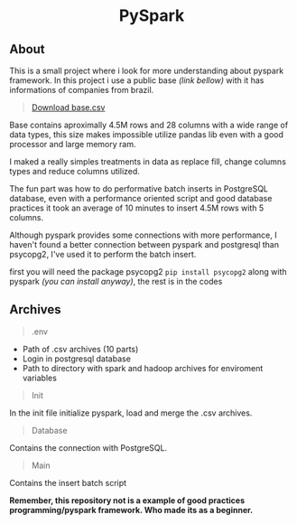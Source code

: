 <h1 align='center'>PySpark</h1>

<h2>About</h2>

<p>This is a small project where i look for more understanding about pyspark framework. In this project i use a public base <i>(link bellow)</i> with it has informations of companies from brazil.</p> 

> [Download base.csv](https://caelum-online-public.s3.amazonaws.com/2273-introducao-spark/01/estabelecimentos.zip)

<p>Base contains aproximally 4.5M rows and 28 columns with a wide range of data types, this size makes impossible utilize pandas lib even with a good processor and large memory ram.</p>

<p>I maked a really simples treatments in data as replace fill, change columns types and reduce columns utilized.</p>

<p>The fun part was how to do performative batch inserts in PostgreSQL database, 
even with a performance oriented script and good database practices it took an average of 10 minutes to insert 4.5M rows with 5 columns.</p>


<p>Although pyspark provides some connections with more performance, I haven't found a better connection between pyspark and postgresql than psycopg2, I've used it to perform the batch insert.

first you will need the package psycopg2 ```pip install psycopg2``` along with pyspark <i>(you can install anyway)</i>, the rest is in the codes</p>


<h2>Archives</h2>

> .env

- Path of .csv archives (10 parts) 
- Login in postgresql database
- Path to directory with spark and hadoop archives for enviroment variables

> Init

<p>In the init file initialize pyspark, load and merge the .csv archives.</p>

> Database

<p>Contains the connection with PostgreSQL.</p>

> Main

<p>Contains the insert batch script</p>


<p><b>Remember, this repository not is a example of good practices programming/pyspark framework. Who made its as a beginner.</b></p>
